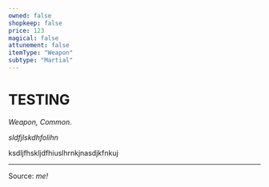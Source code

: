 ```yaml
---
owned: false
shopkeep: false
price: 123
magical: false
attunement: false
itemType: "Weapon"
subtype: "Martial"
---
```



# TESTING

*Weapon, Common*. 

*sldfjlskdhfolihn*

ksdljfhskljdfhiuslhrnkjnasdjkfnkuj


---
Source: *me!*

